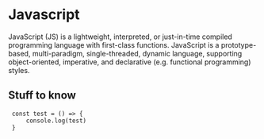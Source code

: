 # Javascript

JavaScript (JS) is a lightweight, interpreted, or just-in-time compiled programming language with first-class functions. JavaScript is a prototype-based, multi-paradigm, single-threaded, dynamic language, supporting object-oriented, imperative, and declarative (e.g. functional programming) styles.

## Stuff to know

```
 const test = () => {
     console.log(test)
 }
```
